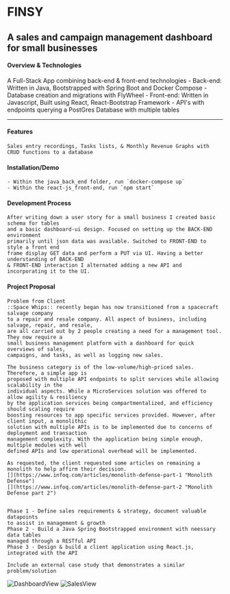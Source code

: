 # FINSY 
## A sales and campaign management dashboard for small businesses

#### Overview & Technologies

A Full-Stack App combining back-end & front-end technologies
    - Back-end: Written in Java, Bootstrapped with Spring Boot and Docker Compose 
    - Database creation and migrations with FlyWheel
    - Front-end: Written in Javascript, Built using React, React-Bootstrap Framework
    - API's with endpoints querying a PostGres Database with multiple tables

---

#### Features

    Sales entry recordings, Tasks lists, & Monthly Revenue Graphs with CRUD functions to a database

#### Installation/Demo
    - Within the java_back_end folder, run `docker-compose up`
    - Within the react-js_front-end, run `npm start`
    
#### Development Process
    After writing down a user story for a small business I created basic schema for tables
    and a basic dashboard-ui design. Focused on setting up the BACK-END environment 
    primarily until json data was available. Switched to FRONT-END to style a front end 
    frame display GET data and perform a PUT via UI. Having a better understanding of BACK-END 
    & FRONT-END interaction I alternated adding a new API and incorporating it to the UI.  

#### Project Proposal
    Problem from Client
    ::Space Whips:: recently began has now transitioned from a spacecraft salvage company
    to a repair and resale company. All aspect of business, including salvage, repair, and resale, 
    are all carried out by 2 people creating a need for a management tool. They now require a 
    small business management platform with a dashboard for quick overviews of sales, 
    campaigns, and tasks, as well as logging new sales.

    The business category is of the low-volume/high-priced sales. Therefore, a simple app is 
    proposed with multiple API endpoints to split services while allowing scalability in the 
    individual aspects. While a MicroServices solution was offered to allow agility & resiliency 
    by the application services being compartmentalized, and efficiency should scaling require 
    boosting resources to app specific services provided. However, after client input, a monolithic 
    solution with multiple APIs is to be implemented due to concerns of deployment and transaction 
    management complexity. With the application being simple enough, multiple modules with well 
    defined APIs and low operational overhead will be implemented.

    As requested, the client requested some articles on remaining a monolith to help affirm their decision.
    [](https://www.infoq.com/articles/monolith-defense-part-1 "Monolith Defense")
    [](https://www.infoq.com/articles/monolith-defense-part-2 "Monolith Defense part 2")


    Phase 1 - Define sales requirements & strategy, document valuable datapoints 
    to assist in management & growth
    Phase 2 - Build a Java Spring Bootstrapped environment with neessary data tables 
    managed through a RESTful API
    Phase 3 - Design & build a client application using React.js, integrated with the API

    Include an external case study that demonstrates a similar problem/solution

![DashboardView](https://i.imgur.com/9zUCeoo.png?1)
![SalesView](https://i.imgur.com/qhTQseK.png?1)
